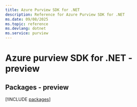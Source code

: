 ```yaml
---
title: Azure Purview SDK for .NET
description: Reference for Azure Purview SDK for .NET
ms.date: 09/08/2025
ms.topic: reference
ms.devlang: dotnet
ms.service: purview
---
```

# Azure purview SDK for .NET - preview
## Packages - preview
[!INCLUDE [packages](purview-index.md)]